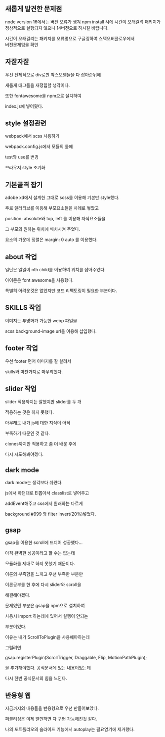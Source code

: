 ## 새롭게 발견한 문제점

node version 16에서는 버전 오류가 생겨 npm install 시에 시간이 오래걸려 패키지가<br>
정상적으로 실행되지 않으니 14버전으로 하시길 바랍니다.

시간이 오래걸리는 패키지를 오류명으로 구글링하여 스택오버플로우에서<br>
버전문제임을 확인

## 자잘자잘

우선 전체적으로 div로만 박스모델들을 다 잡아준뒤에<br>

새롭게 태그들을 재정립할 생각이다.<br>

또한 fontawesome을 npm으로 설치하여<br>

index.js에 넣어줬다.<br>

## style 설정관련

webpack에서 scss 사용하기<br>

webpack.config.js에서 모듈의 룰에 <br>

test와 use를 변경<br>

브라우저 style 초기화<br>

## 기본골격 잡기

adobe xd에서 설계한 그대로 scss를 이용해 기본만 style했다.<br>

주로 렐러티브를 이용해 부모요소들을 차례로 쌓았고<br>

position: absolute와 top, left 를 이용해 자식요소들을<br>

그 부모의 원하는 위치에 배치시켜 주었다.<br>

요소의 가운데 정렬은 margin: 0 auto 를 이용했다.<br>

## about 작업

일단은 일일이 nth child를 이용하여 위치를 잡아주었다.<br>

아이콘은 font awesome을 사용했다. <br>

특별히 어려운것은 없었지만 코드 리팩토링이 필요한 부분이다.<br>

## SKILLS 작업

이미지는 투명화가 가능한 webp 파일을 <br>

scss background-image url을 이용해 삽입했다. <br>

## footer 작업

우선 footer 먼저 이미지를 잘 살려서<br>

skills와 마찬가지로 마무리했다.<br>

## slider 작업

slider 적용까지는 잘했지만 slider를 두 개<br>

적용하는 것은 하지 못했다.<br>

아무래도 내가 js에 대한 지식이 아직 <br>

부족하기 때문인 것 같다. <br>

clones까지만 적용하고 좀 더 배운 후에 <br>

다시 시도해봐야겠다.<br>

## dark mode

dark mode는 생각보다 쉬웠다.<br>

js에서 하던대로 El뽑아서 classlist로 넣어주고 <br>

addEvent해주고 css에서 원래와는 다르게<br>

background #999 와 filter invert(20%)넣었다.<br>

## gsap

gsap을 이용한 scroll에 드디어 성공했다...<br>

아직 완벽한 성공이라고 할 수는 없는데<br>

모듈화를 제대로 하지 못했기 때문이다. <br>

이론의 부족함을 느끼고 우선 부족한 부분만<br>

이론공부를 한 후에 다시 slider와 scroll을<br>

해결해야겠다.<br>

문제였던 부분은 gsap을 npm으로 설치하여<br>

사용시 import 하는데에 있어서 실행이 안되는<br>

부분이었다.<br>

이유는 내가 ScrollToPlugin을 사용해야하는데 <br>

그럴려면<br>

gsap.registerPlugin(ScrollTrigger, Draggable, Flip, MotionPathPlugin); <br>

을 추가해야했다. 공식문서에 있는 내용이었는데<br>

다시 한번 공식문서의 힘을 느낀다.<br>

## 반응형 웹

지금까지의 내용들을 반응형으로 우선 만들어보았다.<br>

퍼블리싱은 이제 웬만하면 다 구현 가능해진것 같다.<br>

나의 포트폴리오의 슬라이드 기능에서 autoplay는 필요없기에 제거했다.<br>
